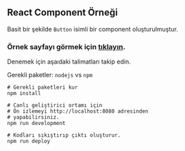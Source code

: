 ## React Component Örneği

Basit bir şekilde ```Button``` isimli bir component oluşturulmuştur.

### Örnek sayfayı görmek için [tıklayın](http://kalaomer.github.io/react-component-example/).

Denemek için aşaıdaki talimatları takip edin.

Gerekli paketler: ```nodejs``` vs ```npm```

```
# Gerekli paketleri kur
npm install

# Canlı geliştirici ortamı için
# Ön izlemeyi http://localhost:8080 adresinden
# yapabilirsiniz.
npm run development

# Kodları sıkıştırıp çıktı oluşturur.
npm run deploy
```
